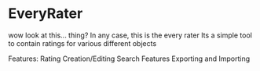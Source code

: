 # EveryRater
wow look at this... thing?
In any case, this is the every rater
Its a simple tool to contain ratings for various different objects

Features:
Rating Creation/Editing
Search Features
Exporting and Importing
